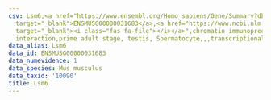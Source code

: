 ```yaml
---
csv: Lsm6,<a href="https://www.ensembl.org/Homo_sapiens/Gene/Summary?db=core;g=ENSMUSG00000031683"
  target="_blank">ENSMUSG00000031683</a>,<a href="https://www.ncbi.nlm.nih.gov/pubmed/25450459"
  target="_blank"><i class="fas fa-file"></i></a>",chromatin immunoprecipitation assay,direct
  interaction,prime adult stage, testis, Spermatocyte,,,transcriptional regulation,
data_alias: Lsm6
data_id: ENSMUSG00000031683
data_numevidence: 1
data_species: Mus musculus
data_taxid: '10090'
title: Lsm6
---
```

